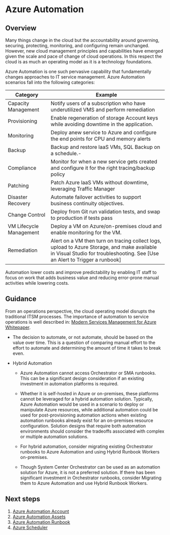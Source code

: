 # Azure Automation

## Overview

Many things change in the cloud but the accountability around governing, securing,  protecting, monitoring, and configuring remain unchanged. However, new cloud management principles and capabilities have emerged given the scale and pace of change of cloud operations. In this respect the cloud is as much an operating model as it is a technology foundations.

Azure Automation is one such pervasive capability that fundamentally changes approaches to IT service management. Azure Automation scenarios fall into the following categories:

|Category|Example|
|--------|--------|
|Capacity Management|Notify users of a subscription who have underutilized VMS and perform remediation|
|Provisioning| Enable regeneration of storage Account keys while avoiding downtime in the application.|
|Monitoring|Deploy anew service to Azure and configure the end points for CPU and memory alerts|
|Backup|Backup and restore laaS VMs, SQL Backup on a schedule.-|
|Compliance|Monitor for when a new service gets created and configure it for the right tracing/backup policy|
|Patching|Patch Azure laaS VMs without downtime, leveraging Traffic Manager|
|Disaster Recovery| Automate failover activities to support business continuity objectives.
|Change Control|Deploy from Git run validation tests, and swap to production if tests pass|
|VM Lifecycle Management|Deploy a VM on Azure/on-premises cloud and enable monitoring for the VM.|
|Remediation|Alert on a VM then turn on tracing collect logs, upload to Azure Storage, and make available in Visual Studio for troubleshooting. See [Use an Alert to Trigger a runbook]|

Automation lower costs and improve predictability by enabling IT staff to focus on work that adds business value and reducing error-prone manual activities while lowering costs.

## Guidance
From an operations perspective, the cloud operating model disrupts the traditional ITSM processes. The importance of automation to service operations is well described in: [Modern Services Management for Azure Whitepaper](https://azure.microsoft.com/mediahandler/files/resourcefiles/b6ea597e-2ca2-4bfb-9adc-c8d7292bc81a/Modern%20Service%20Management%20for%20Azure%20v1.1.pdf).


- The decision to automate, or not automate, should be based on the value over time. This is a question of comparing manual effort to the effort to automate and determining the amount of time it takes to break even.

- Hybrid Automation

  - Azure Automation cannot access Orchestrator or SMA runbooks. This can be a significant design consideration if an existing investment in automation platforms is required.

  - Whether it is self-hosted in Azure or on-premises, these platforms cannot be leveraged for a hybrid automation solution. Typically, Azure Automation would be used in a scenario to deploy or manipulate Azure resources, while additional automation could be used for post-provisioning automation actions when existing automation runbooks already exist for an on-premises resource configuration. Solution designs that require both automation environments should consider the tradeoffs associated with complex or multiple automation solutions.

  - For hybrid automation, consider migrating existing Orchestrator runbooks to Azure Automation and using Hybrid Runbook Workers on-premises.

  - Though System Center Orchestrator can be used as an automation solution for Azure, it is not a preferred solution.  If there has been significant investment in Orchestrator runbooks, consider Migrating them to Azure Automation and use Hybrid Runbook Workers.


## Next steps

1. [Azure Automation Account](./2.1-Azure-Automation-Account.md)
2. [Azure Automation Assets](./2.2-Azure-Automation-Assets.md)
3. [Azure Automation Runbook](./2.2-Azure-Automation-Runbooks.md)
4. [Azure Scheduler](./2.4-Azure-Scheduler.md)
